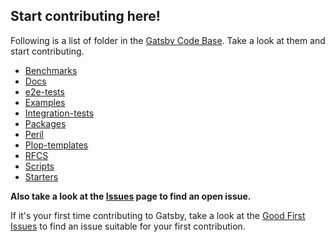 ## Start contributing here!

Following is a list of folder in the [Gatsby Code Base](https://github.com/gatsbyjs/gatsby). Take a look at them and start contributing.


* [Benchmarks](https://github.com/gatsbyjs/gatsby/tree/master/benchmarks)
* [Docs](https://github.com/gatsbyjs/gatsby/tree/master/docs)
* [e2e-tests](https://github.com/gatsbyjs/gatsby/tree/master/e2e-tests)
* [Examples](https://github.com/gatsbyjs/gatsby/tree/master/examples)
* [Integration-tests](https://github.com/gatsbyjs/gatsby/tree/master/integration-tests)
* [Packages](https://github.com/gatsbyjs/gatsby/tree/master/packages)
* [Peril](https://github.com/gatsbyjs/gatsby/tree/master/peril)
* [Plop-templates](https://github.com/gatsbyjs/gatsby/tree/master/plop-templates)
* [RFCS](https://github.com/gatsbyjs/gatsby/tree/master/rfcs)
* [Scripts](https://github.com/gatsbyjs/gatsby/tree/master/scripts)
* [Starters](https://github.com/gatsbyjs/gatsby/tree/master/starters)

**Also take a look at the [Issues](https://github.com/gatsbyjs/gatsby/issues) page to find an open issue.**

If it's your first time contributing to Gatsby, take a look at the [Good First Issues](https://github.com/gatsbyjs/gatsby/issues?q=is%3Aopen+is%3Aissue+label%3A%22good+first+issue%22) to find an issue suitable for your first contribution.
